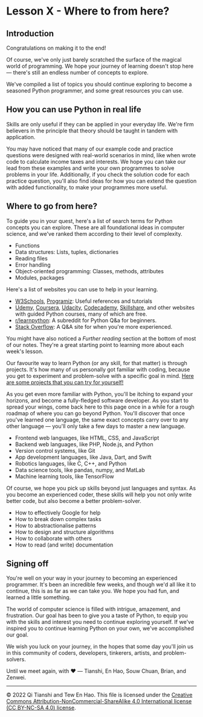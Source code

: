 # Lesson X - Where to from here?

## Introduction
Congratulations on making it to the end!

Of course, we've only just barely scratched the surface of the magical world of programming. We hope your journey of learning doesn't stop here — there's still an endless number of concepts to explore.

We've compiled a list of topics you should continue exploring to become a seasoned Python programmer, and some great resources you can use.

## How you can use Python in real life
Skills are only useful if they can be applied in your everyday life. We're firm believers in the principle that theory should be taught in tandem with application.

You may have noticed that many of our example code and practice questions were designed with real-world scenarios in mind, like when wrote code to calculate income taxes and interests. We hope you can take our lead from these examples and write your own programmes to solve problems in your life. Additionally, if you check the solution code for each practice question, you'll also find ideas for how you can extend the question with added functionality, to make your programmes more useful.

## Where to go from here?
To guide you in your quest, here's a list of search terms for Python concepts you can explore. These are all foundational ideas in computer science, and we've ranked them according to their level of complexity.

* Functions
* Data structures: Lists, tuples, dictionaries
* Reading files
* Error handling
* Object-oriented programming: Classes, methods, attributes
* Modules, packages

Here's a list of websites you can use to help in your learning.

* [W3Schools](https://www.w3schools.com/python/default.asp), [Programiz](https://www.programiz.com): Useful references and tutorials
* [Udemy](https://www.udemy.com), [Coursera](https://www.coursera.org), [Udacity](https://www.udacity.com), [Codecademy](https://www.codecademy.com), [Skillshare](https://www.skillshare.com), and other websites with guided Python courses, many of which are free.
* [r/learnpython](https://www.reddit.com/r/learnpython/): A subreddit for Python Q&a for beginners.
* [Stack Overflow](https://stackoverflow.com): A Q&A site for when you're more experienced.

You might have also noticed a *Further reading* section at the bottom of most of our notes. They're a great starting point to learning more about each week's lesson.

Our favourite way to learn Python (or any skill, for that matter) is through projects. It's how many of us personally got familiar with coding, because you get to experiment and problem-solve with a specific goal in mind. [Here are some projects that you can try for yourself!](https://hackr.io/blog/python-projects)

As you get even more familiar with Python, you'll be itching to expand your horizons, and become a fully-fledged software developer. As you start to spread your wings, come back here to this page once in a while for a rough roadmap of where you can go beyond Python. You'll discover that once you've learned one language, the same exact concepts carry over to any other language — you'll only take a few days to master a new language.

* Frontend web languages, like HTML, CSS, and JavaScript
* Backend web languages, like PHP, Node.js, and Python
* Version control systems, like Git
* App development languages, like Java, Dart, and Swift
* Robotics languages, like C, C++, and Python
* Data science tools, like pandas, numpy, and MatLab
* Machine learning tools, like TensorFlow

Of course, we hope you pick up skills beyond just languages and syntax. As you become an experienced coder, these skills will help you not only write better code, but also become a better problem-solver.

* How to effectively Google for help
* How to break down complex tasks
* How to abstractionalise patterns
* How to design and structure algorithms
* How to collaborate with others
* How to read (and write) documentation

## Signing off
You're well on your way in your journey to becoming an experienced programmer. It's been an incredible few weeks, and though we'd all like it to continue, this is as far as we can take you. We hope you had fun, and learned a little something.

The world of computer science is filled with intrigue, amazement, and frustration. Our goal has been to give you a taste of Python, to equip you with the skills and interest you need to continue exploring yourself. If we've inspired you to continue learning Python on your own, we've accomplished our goal.

We wish you luck on your journey, in the hopes that some day you'll join us in this community of coders, developers, tinkerers, artists, and problem-solvers.

Until we meet again, with ❤️ — Tianshi, En Hao, Souw Chuan, Brian, and Zenwei.

---

© 2022 Qi Tianshi and Tew En Hao. This file is licensed under the [Creative Commons Attribution-NonCommercial-ShareAlike 4.0 International license (CC BY-NC-SA 4.0) license](https://creativecommons.org/licenses/by-nc-sa/4.0/).
